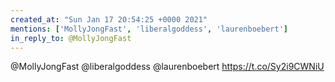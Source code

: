 ```yaml
---
created_at: "Sun Jan 17 20:54:25 +0000 2021"
mentions: ['MollyJongFast', 'liberalgoddess', 'laurenboebert']
in_reply_to: @MollyJongFast
---
```


@MollyJongFast @liberalgoddess @laurenboebert https://t.co/Sy2i9CWNiU
